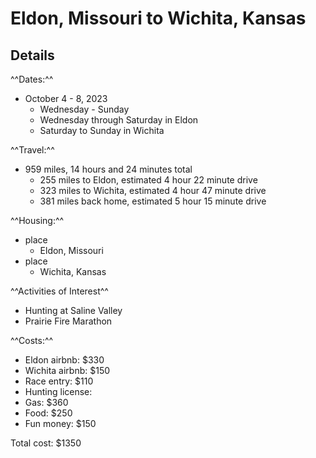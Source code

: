 # Eldon, Missouri to Wichita, Kansas

## Details

^^Dates:^^ </br>
- October 4 - 8, 2023
    - Wednesday - Sunday
    - Wednesday through Saturday in Eldon
    - Saturday to Sunday in Wichita

^^Travel:^^ </br>
- 959 miles, 14 hours and 24 minutes total
    - 255 miles to Eldon, estimated 4 hour 22 minute drive
    - 323 miles to Wichita, estimated 4 hour 47 minute drive
    - 381 miles back home, estimated 5 hour 15 minute drive

^^Housing:^^ </br>
- place
    - Eldon, Missouri
- place
    - Wichita, Kansas

^^Activities of Interest^^ </br>
- Hunting at Saline Valley
- Prairie Fire Marathon

^^Costs:^^ </br>
- Eldon airbnb: $330
- Wichita airbnb: $150
- Race entry: $110 
- Hunting license:
- Gas: $360
- Food: $250
- Fun money: $150

Total cost: $1350

